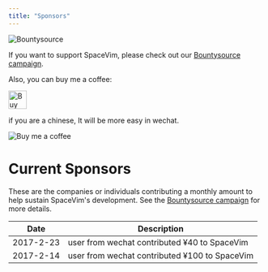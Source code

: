 ```yaml
---
title: "Sponsors"
---
```


![Bountysource](https://spacevim.org/img/bountysource.png)

If you want to support SpaceVim, please check out our [Bountysource campaign](https://www.bountysource.com/teams/spacevim).

Also, you can buy me a coffee:

<a href='https://ko-fi.com/A538L6H' target='_blank'><img height='36' style='border:0px;height:36px;' src='https://az743702.vo.msecnd.net/cdn/kofi4.png?v=f' border='0' alt='Buy Me a Coffee at ko-fi.com' /></a> 

if you are a chinese, It will be more easy in wechat.

![Buy me a coffee](https://spacevim.org/img/buy_me_a_coffee.png)

# Current Sponsors

These are the companies or individuals contributing a monthly amount to help sustain SpaceVim's development.
See the [Bountysource campaign](https://www.bountysource.com/teams/spacevim) for more details.

Date           | Description
-------------- | ----------------------
2017-2-23 | user from wechat contributed ¥40 to SpaceVim
2017-2-14 | user from wechat contributed ¥100 to SpaceVim


